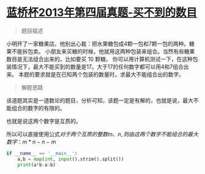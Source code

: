 # [蓝桥杯2013年第四届真题-买不到的数目](https://www.dotcpp.com/oj/problem1427.html)

> 题目描述

小明开了一家糖果店。他别出心裁：把水果糖包成4颗一包和7颗一包的两种。糖果不能拆包卖。
小朋友来买糖的时候，他就用这两种包装来组合。当然有些糖果数目是无法组合出来的，比如要买 10 颗糖。
你可以用计算机测试一下，在这种包装情况下，最大不能买到的数量是17。大于17的任何数字都可以用4和7组合出来。
本题的要求就是在已知两个包装的数量时，求最大不能组合出的数字。

> 解题思路

该道题其实是一道数论的题目，分析可知，该题一定是有解的，也就是说，最大不能组合的数字的有限的。

也就是说这两个数字是互质的。

所以可以直接使用公式$对于两个互质的整数m、n,则由这两个数字不能组合的最大数字：m*n-n-m$

```python
if __name__ == '__main__':
    a,b = map(int, input().strim().split())
    print(a*b-a-b)
```

